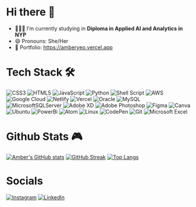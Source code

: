# Hi there 👋

- 👩🏻‍💻 I’m currently studying in <b>Diploma in Applied AI and Analytics in NYP</b>
- 😄 Pronouns: She/Her
- 📃 Portfolio: https://amberyeo.vercel.app

# Tech Stack 🛠️
![CSS3](https://img.shields.io/badge/css3-%231572B6.svg?style=for-the-badge&logo=css3&logoColor=white) ![HTML5](https://img.shields.io/badge/html5-%23E34F26.svg?style=for-the-badge&logo=html5&logoColor=white) ![JavaScript](https://img.shields.io/badge/javascript-%23323330.svg?style=for-the-badge&logo=javascript&logoColor=%23F7DF1E) ![Python](https://img.shields.io/badge/python-3670A0?style=for-the-badge&logo=python&logoColor=ffdd54) ![Shell Script](https://img.shields.io/badge/shell_script-%23121011.svg?style=for-the-badge&logo=gnu-bash&logoColor=white) ![AWS](https://img.shields.io/badge/AWS-%23FF9900.svg?style=for-the-badge&logo=amazon-aws&logoColor=white) ![Google Cloud](https://img.shields.io/badge/Google%20Cloud-%234285F4.svg?style=for-the-badge&logo=google-cloud&logoColor=white) ![Netlify](https://img.shields.io/badge/netlify-%23000000.svg?style=for-the-badge&logo=netlify&logoColor=#00C7B7) ![Vercel](https://img.shields.io/badge/vercel-%23000000.svg?style=for-the-badge&logo=vercel&logoColor=white) ![Oracle](https://img.shields.io/badge/Oracle-F80000?style=for-the-badge&logo=oracle&logoColor=white) ![MySQL](https://img.shields.io/badge/mysql-%2300f.svg?style=for-the-badge&logo=mysql&logoColor=white) ![MicrosoftSQLServer](https://img.shields.io/badge/Microsoft%20SQL%20Server-CC2927?style=for-the-badge&logo=microsoft%20sql%20server&logoColor=white) ![Adobe XD](https://img.shields.io/badge/Adobe%20XD-470137?style=for-the-badge&logo=Adobe%20XD&logoColor=#FF61F6) ![Adobe Photoshop](https://img.shields.io/badge/adobephotoshop-%2331A8FF.svg?style=for-the-badge&logo=adobephotoshop&logoColor=white)	![Figma](https://img.shields.io/badge/figma-%23F24E1E.svg?style=for-the-badge&logo=figma&logoColor=white) ![Canva](https://img.shields.io/badge/Canva-%2300C4CC.svg?style=for-the-badge&logo=Canva&logoColor=white) ![Ubuntu](https://img.shields.io/badge/Ubuntu-E95420?style=for-the-badge&logo=ubuntu&logoColor=white) ![PowerBi](https://img.shields.io/badge/PowerBI-F2C811?style=for-the-badge&logo=Power%20BI&logoColor=white) ![Atom](https://img.shields.io/badge/Atom-66595C?style=for-the-badge&logo=Atom&logoColor=white) ![Linux](https://img.shields.io/badge/Linux-FCC624?style=for-the-badge&logo=linux&logoColor=black) ![CodePen](https://img.shields.io/badge/Codepen-000000?style=for-the-badge&logo=codepen&logoColor=white) ![Git](https://img.shields.io/badge/GIT-E44C30?style=for-the-badge&logo=git&logoColor=white) ![Microsoft Excel](https://img.shields.io/badge/Microsoft_Excel-217346?style=for-the-badge&logo=microsoft-excel&logoColor=white)

# Github Stats 🎮
[![Amber's GitHub stats](https://github-readme-stats.vercel.app/api?username=amberyeoe&theme=dracula&show_icons=true)](https://github.com/anuraghazra/github-readme-stats)
[![GitHub Streak](http://github-readme-streak-stats.herokuapp.com?user=amberyeoe&theme=dracula)](https://git.io/streak-stats)
[![Top Langs](https://github-readme-stats.vercel.app/api/top-langs/?username=amberyeoe&layout=compact&theme=dracula)](https://github.com/anuraghazra/github-readme-stats)

# Socials
[![Instagram](https://img.shields.io/badge/Instagram-%23E4405F.svg?logo=Instagram&logoColor=white)](https://www.instagram.com/amberyeoe) [![LinkedIn](https://img.shields.io/badge/LinkedIn-%230077B5.svg?logo=linkedin&logoColor=white)](https://www.linkedin.com/in/amber-yeo-51a4b2242/)
